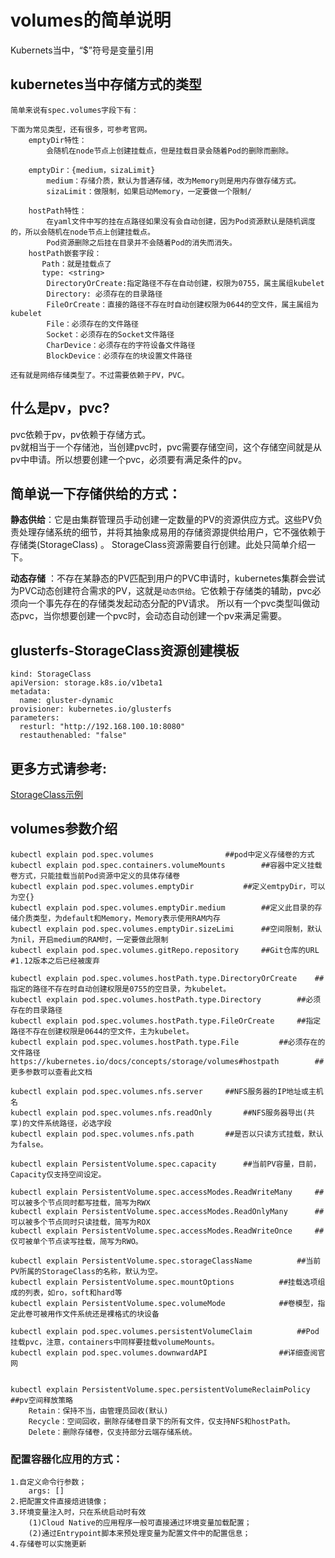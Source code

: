 # volumes的简单说明
Kubernets当中，“$”符号是变量引用

**kubernetes当中存储方式的类型**
---
```
简单来说有spec.volumes字段下有：

下面为常见类型，还有很多，可参考官网。
	emptyDir特性：
		会随机在node节点上创建挂载点，但是挂载目录会随着Pod的删除而删除。	
		
	emptyDir：{medium，sizaLimit}
		medium：存储介质，默认为普通存储，改为Memory则是用内存做存储方式。
		sizaLimit：做限制，如果启动Memory，一定要做一个限制/
	
	hostPath特性：
		在yaml文件中写的挂在点路径如果没有会自动创建，因为Pod资源默认是随机调度的，所以会随机在node节点上创建挂载点。
		Pod资源删除之后挂在目录并不会随着Pod的消失而消失。
	hostPath嵌套字段：
	   Path：就是挂载点了
	   type: <string>
	   	DirectoryOrCreate:指定路径不存在自动创建，权限为0755，属主属组kubelet
		Directory: 必须存在的目录路径
		FileOrCreate：直接的路径不存在时自动创建权限为0644的空文件，属主属组为kubelet
		File：必须存在的文件路径
		Socket：必须存在的Socket文件路径
		CharDevice：必须存在的字符设备文件路径
		BlockDevice：必须存在的块设置文件路径

还有就是网络存储类型了。不过需要依赖于PV，PVC。
```

**什么是pv，pvc?**  
---
pvc依赖于pv，pv依赖于存储方式。  
pv就相当于一个存储池，当创建pvc时，pvc需要存储空间，这个存储空间就是从pv中申请。所以想要创建一个pvc，必须要有满足条件的pv。  

**简单说一下存储供给的方式：**  
---
**静态供给**：它是由集群管理员手动创建一定数量的PV的资源供应方式。这些PV负责处理存储系统的细节，并将其抽象成易用的存储资源提供给用户，它不强依赖于存储类(StorageClass) 。  StorageClass资源需要自行创建。此处只简单介绍一下。

**动态存储** ：不存在某静态的PV匹配到用户的PVC申请时，kubernetes集群会尝试为PVC动态创建符合需求的PV，这就是`动态供给`。它依赖于存储类的辅助，pvc必须向一个事先存在的存储类发起动态分配的PV请求。
所以有一个pvc类型叫做动态pvc，当你想要创建一个pvc时，会动态自动创建一个pv来满足需要。

## glusterfs-StorageClass资源创建模板
```
kind: StorageClass
apiVersion: storage.k8s.io/v1beta1
metadata:
  name: gluster-dynamic
provisioner: kubernetes.io/glusterfs
parameters:
  resturl: "http://192.168.100.10:8080" 
  restauthenabled: "false"
```
## 更多方式请参考:  
[StorageClass示例](https://github.com/iKubernetes/Kubernetes_Advanced_Practical/tree/master/chapter7)

## volumes参数介绍
```
kubectl explain pod.spec.volumes				##pod中定义存储卷的方式
kubectl explain pod.spec.containers.volumeMounts		##容器中定义挂载卷方式，只能挂载当前Pod资源中定义的具体存储卷	
kubectl explain pod.spec.volumes.emptyDir			##定义emtpyDir，可以为空{}
kubectl explain pod.spec.volumes.emptyDir.medium		##定义此目录的存储介质类型，为default和Memory，Memory表示使用RAM内存
kubectl explain pod.spec.volumes.emptyDir.sizeLimi		##空间限制，默认为nil，开启medium的RAM时，一定要做此限制
kubectl explain pod.spec.volumes.gitRepo.repository		##Git仓库的URL  	#1.12版本之后已经被废弃

kubectl explain pod.spec.volumes.hostPath.type.DirectoryOrCreate	##指定的路径不存在时自动创建权限是0755的空目录，为kubelet。
kubectl explain pod.spec.volumes.hostPath.type.Directory		##必须存在的目录路径
kubectl explain pod.spec.volumes.hostPath.type.FileOrCreate		##指定路径不存在创建权限是0644的空文件，主为kubelet。
kubectl explain pod.spec.volumes.hostPath.type.File			##必须存在的文件路径
https://kubernetes.io/docs/concepts/storage/volumes#hostpath		##更多参数可以查看此文档

kubectl explain pod.spec.volumes.nfs.server		##NFS服务器的IP地址或主机名
kubectl explain pod.spec.volumes.nfs.readOnly		##NFS服务器导出(共享)的文件系统路径，必选字段
kubectl explain pod.spec.volumes.nfs.path		##是否以只读方式挂载，默认为false。

kubectl explain PersistentVolume.spec.capacity		##当前PV容量，目前，Capacity仅支持空间设定。

kubectl explain PersistentVolume.spec.accessModes.ReadWriteMany		##可以被多个节点同时都写挂载，简写为RWX
kubectl explain PersistentVolume.spec.accessModes.ReadOnlyMany		##可以被多个节点同时只读挂载，简写为ROX
kubectl explain PersistentVolume.spec.accessModes.ReadWriteOnce		##仅可被单个节点读写挂载，简写为RWO。

kubectl explain PersistentVolume.spec.storageClassName			##当前PV所属的StorageClass的名称，默认为空。
kubectl explain PersistentVolume.spec.mountOptions			##挂载选项组成的列表，如ro，soft和hard等
kubectl explain PersistentVolume.spec.volumeMode			##卷模型，指定此卷可被用作文件系统还是裸格式的块设备

kubectl explain pod.spec.volumes.persistentVolumeClaim			##Pod挂载pvc，注意，containers中同样要挂载volumeMounts。
kubectl explain pod.spec.volumes.downwardAPI				##详细查阅官网


kubectl explain PersistentVolume.spec.persistentVolumeReclaimPolicy	##pv空间释放策略
	Retain：保持不当，由管理员回收(默认)
	Recycle：空间回收，删除存储卷目录下的所有文件，仅支持NFS和hostPath。
	Delete：删除存储卷，仅支持部分云端存储系统。
```	
	
### 配置容器化应用的方式：
	1.自定义命令行参数；
		args: []
	2.把配置文件直接焙进镜像；
	3.环境变量注入时，只在系统启动时有效
		(1)Cloud Native的应用程序一般可直接通过环境变量加载配置；
		(2)通过Entrypoint脚本来预处理变量为配置文件中的配置信息；
	4.存储卷可以实施更新



